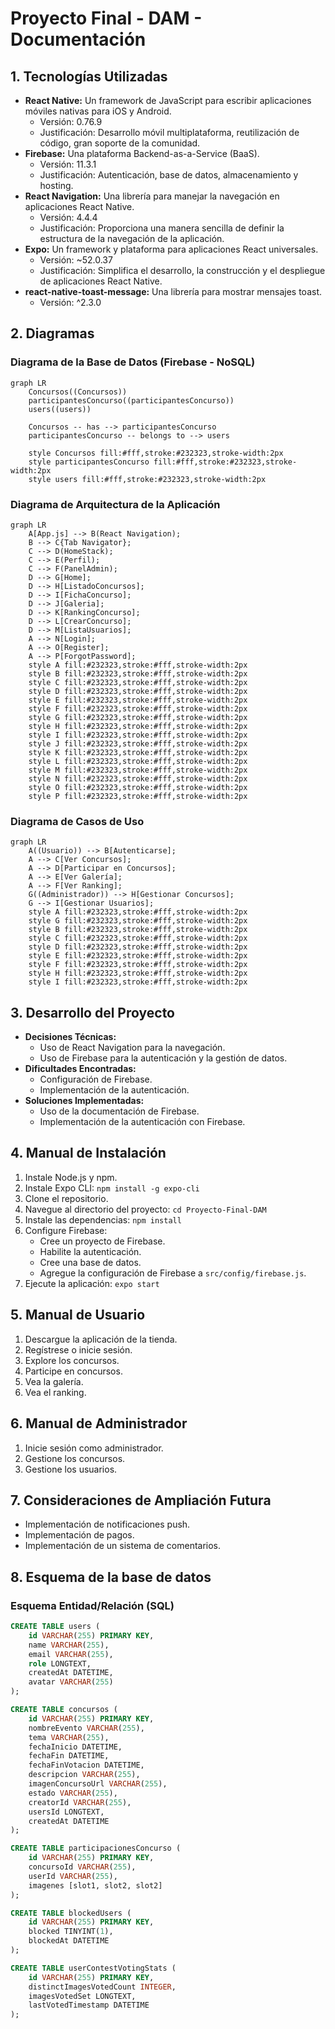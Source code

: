 # Proyecto Final - DAM - Documentación

## 1. Tecnologías Utilizadas

*   **React Native:** Un framework de JavaScript para escribir aplicaciones móviles nativas para iOS y Android.
    *   Versión: 0.76.9
    *   Justificación: Desarrollo móvil multiplataforma, reutilización de código, gran soporte de la comunidad.
*   **Firebase:** Una plataforma Backend-as-a-Service (BaaS).
    *   Versión: 11.3.1
    *   Justificación: Autenticación, base de datos, almacenamiento y hosting.
*   **React Navigation:** Una librería para manejar la navegación en aplicaciones React Native.
    *   Versión: 4.4.4
    *   Justificación: Proporciona una manera sencilla de definir la estructura de la navegación de la aplicación.
*   **Expo:** Un framework y plataforma para aplicaciones React universales.
    *   Versión: ~52.0.37
    *   Justificación: Simplifica el desarrollo, la construcción y el despliegue de aplicaciones React Native.
*   **react-native-toast-message:** Una librería para mostrar mensajes toast.
    *   Versión: ^2.3.0

## 2. Diagramas

### Diagrama de la Base de Datos (Firebase - NoSQL)

```mermaid
graph LR
    Concursos((Concursos))
    participantesConcurso((participantesConcurso))
    users((users))

    Concursos -- has --> participantesConcurso
    participantesConcurso -- belongs to --> users

    style Concursos fill:#fff,stroke:#232323,stroke-width:2px
    style participantesConcurso fill:#fff,stroke:#232323,stroke-width:2px
    style users fill:#fff,stroke:#232323,stroke-width:2px
```

### Diagrama de Arquitectura de la Aplicación

```mermaid
graph LR
    A[App.js] --> B(React Navigation);
    B --> C{Tab Navigator};
    C --> D(HomeStack);
    C --> E(Perfil);
    C --> F(PanelAdmin);
    D --> G[Home];
    D --> H[ListadoConcursos];
    D --> I[FichaConcurso];
    D --> J[Galeria];
    D --> K[RankingConcurso];
    D --> L[CrearConcurso];
    D --> M[ListaUsuarios];
    A --> N[Login];
    A --> O[Register];
    A --> P[ForgotPassword];
    style A fill:#232323,stroke:#fff,stroke-width:2px
    style B fill:#232323,stroke:#fff,stroke-width:2px
    style C fill:#232323,stroke:#fff,stroke-width:2px
    style D fill:#232323,stroke:#fff,stroke-width:2px
    style E fill:#232323,stroke:#fff,stroke-width:2px
    style F fill:#232323,stroke:#fff,stroke-width:2px
    style G fill:#232323,stroke:#fff,stroke-width:2px
    style H fill:#232323,stroke:#fff,stroke-width:2px
    style I fill:#232323,stroke:#fff,stroke-width:2px
    style J fill:#232323,stroke:#fff,stroke-width:2px
    style K fill:#232323,stroke:#fff,stroke-width:2px
    style L fill:#232323,stroke:#fff,stroke-width:2px
    style M fill:#232323,stroke:#fff,stroke-width:2px
    style N fill:#232323,stroke:#fff,stroke-width:2px
    style O fill:#232323,stroke:#fff,stroke-width:2px
    style P fill:#232323,stroke:#fff,stroke-width:2px
```

### Diagrama de Casos de Uso

```mermaid
graph LR
    A((Usuario)) --> B[Autenticarse];
    A --> C[Ver Concursos];
    A --> D[Participar en Concursos];
    A --> E[Ver Galería];
    A --> F[Ver Ranking];
    G((Administrador)) --> H[Gestionar Concursos];
    G --> I[Gestionar Usuarios];
    style A fill:#232323,stroke:#fff,stroke-width:2px
    style G fill:#232323,stroke:#fff,stroke-width:2px
    style B fill:#232323,stroke:#fff,stroke-width:2px
    style C fill:#232323,stroke:#fff,stroke-width:2px
    style D fill:#232323,stroke:#fff,stroke-width:2px
    style E fill:#232323,stroke:#fff,stroke-width:2px
    style F fill:#232323,stroke:#fff,stroke-width:2px
    style H fill:#232323,stroke:#fff,stroke-width:2px
    style I fill:#232323,stroke:#fff,stroke-width:2px
```

## 3. Desarrollo del Proyecto

*   **Decisiones Técnicas:**
    *   Uso de React Navigation para la navegación.
    *   Uso de Firebase para la autenticación y la gestión de datos.
*   **Dificultades Encontradas:**
    *   Configuración de Firebase.
    *   Implementación de la autenticación.
*   **Soluciones Implementadas:**
    *   Uso de la documentación de Firebase.
    *   Implementación de la autenticación con Firebase.

## 4. Manual de Instalación

1.  Instale Node.js y npm.
2.  Instale Expo CLI: `npm install -g expo-cli`
3.  Clone el repositorio.
4.  Navegue al directorio del proyecto: `cd Proyecto-Final-DAM`
5.  Instale las dependencias: `npm install`
6.  Configure Firebase:
    *   Cree un proyecto de Firebase.
    *   Habilite la autenticación.
    *   Cree una base de datos.
    *   Agregue la configuración de Firebase a `src/config/firebase.js`.
7.  Ejecute la aplicación: `expo start`

## 5. Manual de Usuario

1.  Descargue la aplicación de la tienda.
2.  Regístrese o inicie sesión.
3.  Explore los concursos.
4.  Participe en concursos.
5.  Vea la galería.
6.  Vea el ranking.

## 6. Manual de Administrador

1.  Inicie sesión como administrador.
2.  Gestione los concursos.
3.  Gestione los usuarios.

## 7. Consideraciones de Ampliación Futura

*   Implementación de notificaciones push.
*   Implementación de pagos.
*   Implementación de un sistema de comentarios.

## 8. Esquema de la base de datos

### Esquema Entidad/Relación (SQL)

```sql
CREATE TABLE users (
    id VARCHAR(255) PRIMARY KEY,
    name VARCHAR(255),
    email VARCHAR(255),
    role LONGTEXT,
    createdAt DATETIME,
    avatar VARCHAR(255)
);

CREATE TABLE concursos (
    id VARCHAR(255) PRIMARY KEY,
    nombreEvento VARCHAR(255),
    tema VARCHAR(255),
    fechaInicio DATETIME,
    fechaFin DATETIME,
    fechaFinVotacion DATETIME,
    descripcion VARCHAR(255),
    imagenConcursoUrl VARCHAR(255),
    estado VARCHAR(255),
    creatorId VARCHAR(255),
    usersId LONGTEXT,
    createdAt DATETIME
);

CREATE TABLE participacionesConcurso (
    id VARCHAR(255) PRIMARY KEY,
    concursoId VARCHAR(255),
    userId VARCHAR(255),
    imagenes [slot1, slot2, slot2]
);

CREATE TABLE blockedUsers (
    id VARCHAR(255) PRIMARY KEY,
    blocked TINYINT(1),
    blockedAt DATETIME
);

CREATE TABLE userContestVotingStats (
    id VARCHAR(255) PRIMARY KEY,
    distinctImagesVotedCount INTEGER,
    imagesVotedSet LONGTEXT,
    lastVotedTimestamp DATETIME
);
